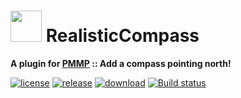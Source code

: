 # <img src="https://rawgit.com/PresentKim/SVG-files/master/plugin-icons/realisticcompass.svg" height="50" width="50"> RealisticCompass  
__A plugin for [PMMP](https://pmmp.io) :: Add a compass pointing north!__  

[![license](https://img.shields.io/github/license/organization/RealisticCompass-PMMP.svg?label=License)](../blob/master/LICENSE)
[![release](https://img.shields.io/github/release/organization/RealisticCompass-PMMP.svg?label=Release)](../releases/latest)
[![download](https://img.shields.io/github/downloads/organization/RealisticCompass-PMMP/total.svg?label=Download)](../releases/latest)
[![Build status](https://ci.appveyor.com/api/projects/status/j1drred114sv780x/branch/master?svg=true)](https://ci.appveyor.com/project/PresentKim/realisticcompass-pmmp/branch/master)
